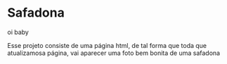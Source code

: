 # Safadona
oi baby

Esse projeto consiste de uma página html, de tal forma que toda que atualizamosa página, vai aparecer uma foto bem bonita de uma safadona
